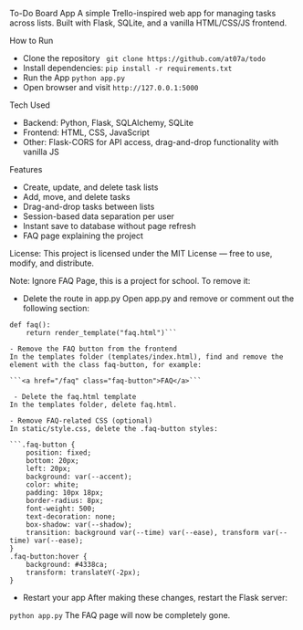 To-Do Board App
A simple Trello-inspired web app for managing tasks across lists.
Built with Flask, SQLite, and a vanilla HTML/CSS/JS frontend.  

How to Run
- Clone the repository
``` git clone https://github.com/at07a/todo```  
-  Install dependencies:
```pip install -r requirements.txt```  
- Run the App
```python app.py```
- Open browser and visit
```http://127.0.0.1:5000```




Tech Used
- Backend: Python, Flask, SQLAlchemy, SQLite
- Frontend: HTML, CSS, JavaScript
- Other: Flask-CORS for API access, drag-and-drop functionality with vanilla JS  

Features
- Create, update, and delete task lists
- Add, move, and delete tasks
- Drag-and-drop tasks between lists
- Session-based data separation per user
- Instant save to database without page refresh
- FAQ page explaining the project  

License:
This project is licensed under the MIT License — free to use, modify, and distribute.

Note:
Ignore FAQ Page, this is a project for school. To remove it:

- Delete the route in app.py
Open app.py and remove or comment out the following section:

```@app.route("/faq")
def faq():
    return render_template("faq.html")```

- Remove the FAQ button from the frontend
In the templates folder (templates/index.html), find and remove the element with the class faq-button, for example:

```<a href="/faq" class="faq-button">FAQ</a>```

 - Delete the faq.html template
In the templates folder, delete faq.html.

- Remove FAQ-related CSS (optional)
In static/style.css, delete the .faq-button styles:

```.faq-button {
    position: fixed;
    bottom: 20px;
    left: 20px;
    background: var(--accent);
    color: white;
    padding: 10px 18px;
    border-radius: 8px;
    font-weight: 500;
    text-decoration: none;
    box-shadow: var(--shadow);
    transition: background var(--time) var(--ease), transform var(--time) var(--ease);
}
.faq-button:hover {
    background: #4338ca;
    transform: translateY(-2px);
}
```

- Restart your app
After making these changes, restart the Flask server:

```python app.py```
The FAQ page will now be completely gone.
